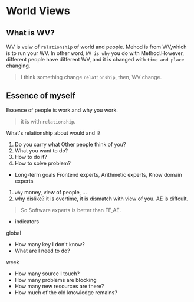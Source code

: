 # World Views

## What is WV?

WV is veiw of `relationship` of world and people. Mehod is from WV,which is to run your WV. In other word, `WV is why` you do with Method.However, different people have different WV, and it is changed with `time and place` changing. 
> I think something change `relationship`, then, WV change.

## Essence of myself

Essence of people is work and why you work. 
> it is with `relationship`.

What's relationship about would and I?
1. Do you carry what Other people think of you?
2. What you want to do?
3. How to do it?
4. How to solve problem?

* Long-term goals
Frontend experts, Arithmetic experts, Know domain experts

1. `why`  money, view of people, ...
2. why dislike? it is overtime, it is dismatch with view of you.
 AE is diffcult.
> So Software experts is better than FE,AE.
* indicators

global
  + How many key I don't know?
  + What are I need to do?

week
  + How many source I touch?
  + How many problems are blocking
  + How many new resources are there?
  + How much of the old knowledge remains?

